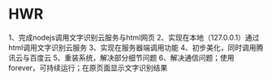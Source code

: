 # HWR
1、完成nodejs调用文字识别云服务与html网页
2、实现在本地（127.0.0.1）通过html调用文字识别云服务
3、实现在服务器端调用功能
4、初步美化，同时调用腾讯云与百度云
5、重装系统，解决部分细节问题
6、解决通信问题；使用forever，可持续运行；在原页面显示文字识别结果
